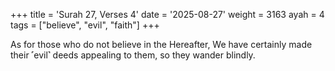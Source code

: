 +++
title = 'Surah 27, Verses 4'
date = '2025-08-27'
weight = 3163
ayah = 4
tags = ["believe", "evil", "faith"]
+++

As for those who do not believe in the Hereafter, We have certainly made their ˹evil˺ deeds appealing to them, so they wander blindly.